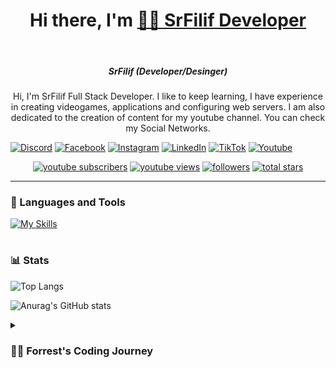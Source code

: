 
<h1 align="center">Hi there, I'm <a href="https:/srfilif.github.io" target="_blank">🏄‍♂️ SrFilif Developer</a></h1>

<br />



<h5 align="center">SrFilif (Developer/Desinger)</h5>


<p align="center">Hi, I'm SrFilif Full Stack Developer. I like to keep learning, I have experience in creating videogames, applications and configuring web servers. I am also dedicated to the creation of content for my youtube channel. You can check my Social Networks.</p>

[![Discord](https://img.shields.io/badge/Discord-%235865F2.svg?style=for-the-badge&logo=discord&logoColor=white)](https://discordapp.com/users/992192916414005309)
[![Facebook](https://img.shields.io/badge/Facebook-%231877F2.svg?style=for-the-badge&logo=Facebook&logoColor=white)](https://www.facebook.com/SrFilif/)
[![Instagram](https://img.shields.io/badge/Instagram-%23E4405F.svg?style=for-the-badge&logo=Instagram&logoColor=white)](https://www.instagram.com/SrFilif)
[![LinkedIn](https://img.shields.io/badge/LinkedIn%20-0A66C2?style=for-the-badge&logo=linkedin)](https://www.linkedin.com/in/srfilif/)
[![TikTok](https://img.shields.io/badge/TikTok-%23000000.svg?style=for-the-badge&logo=TikTok&logoColor=white)](https://www.tiktok.com/@srfilif)
[![Youtube](https://img.shields.io/badge/YouTube-%23FF0000.svg?style=for-the-badge&logo=YouTube&logoColor=white)](https://www.youtube.com/@srfilif)
 
   <p align="center">
      <a href="https://www.youtube.com/c/srfilif?sub_confirmation=1">
         <img alt="youtube subscribers" title="Subscribe to my YouTube channel" src="https://custom-icon-badges.demolab.com/youtube/channel/subscribers/UC32RN9OhLZJEOSeviN2398w?color=%23E05D44&label=SUBSCRIBE&logo=video&logoColor=white&style=for-the-badge&labelColor=CE4630"/></a> 
      <a href="https://www.youtube.com/c/srfilif">
         <img alt="youtube views" title="YouTube views" src="https://custom-icon-badges.demolab.com/youtube/channel/views/UC32RN9OhLZJEOSeviN2398w?color=%23E1AD0E&logo=eye&logoColor=white&style=for-the-badge&labelColor=C79600"/></a> 
      <a href="https://github.com/ForrestKnight?tab=followers">
         <img alt="followers" title="Follow me on Github" src="https://custom-icon-badges.demolab.com/github/followers/srfilif?color=236ad3&labelColor=1155ba&style=for-the-badge&logo=person-add&label=Follow&logoColor=white"/></a>
      <a href="https://github.com/ForrestKnight?tab=repositories&sort=stargazers">
         <img alt="total stars" title="Total stars on GitHub" src="https://custom-icon-badges.demolab.com/github/stars/srfilif?color=55960c&style=for-the-badge&labelColor=488207&logo=star"/></a>
   </p>

---

### 🧰 Languages and Tools

[![My Skills](https://skillicons.dev/icons?i=lua,html,css,js,ts,git,nodejs,python,mysql,php,vscode,bootstrap,c,cs,cpp)](https://srfilif.github.io)
#


### 📊 Stats
![Top Langs](https://github-readme-stats.vercel.app/api/top-langs/?username=srfilif&layout=compact&theme=onedark&hide_border=true)

![Anurag's GitHub stats](https://github-readme-stats.vercel.app/api?username=srfilif&show_icons=true&theme=onedark)





<details>
 <summary><h3>👨‍💻 Forrest's Coding Journey</h3></summary>
My Beginning in Programming or Development Was With Game Servers Specifically MTA:SA Created Gamemodes and Posting Scripts in Forums and Communities Later I Wanted to Expand to other Games like Samp, Minecraft, FiveM, Roblox.

All of these were a great help since they made it easy for me to learn the languages ​​related to this, time later I expanded to create games in Unity, GameMarker and other game engines. Creation of Applications in Appinventor, Java Netbens Plugins in Eclipse and Configuration of my Own Private Servers (VPS).

Currently I work on a Minecraft Server called ToreMC, some Roblox games Also on Filif Tv+ which is my most promising project in which I invest most of my time


## Contáctame

- ✉️:  srfilif@gmail.com
- 📞: `Not available at the moment`
